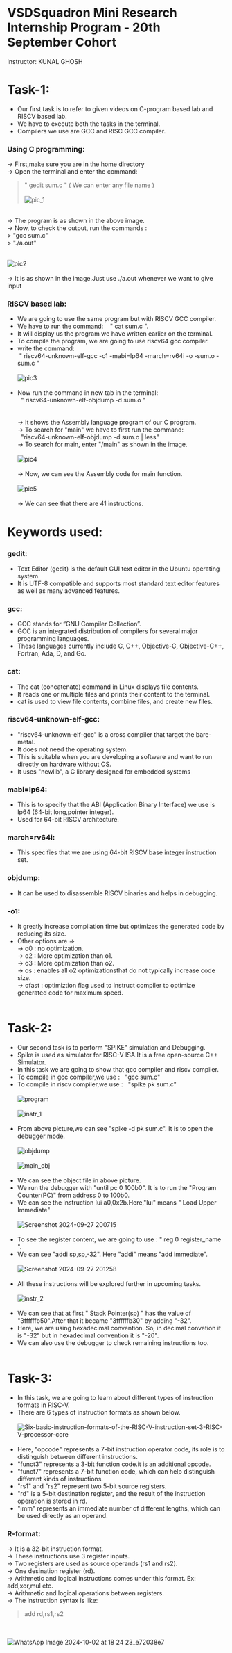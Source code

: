 # VSDSquadron Mini Research Internship Program - 20th September Cohort
Instructor: KUNAL GHOSH

# Task-1:
* Our first task is to refer to given videos on C-program based lab and RISCV based lab.<br />
* We have to execute both the tasks in the terminal.<br/>
* Compilers we use are GCC and RISC GCC compiler.<br/>
### Using C programming:
-> First,make sure you are in the home directory<br/>
-> Open the terminal and enter the command:  &ensp;<br/>
> " gedit sum.c "
( We can enter any file name )<br/><br/>
![pic_1](https://github.com/user-attachments/assets/c89256d2-147c-49ad-9f4b-ba211215fa10)<br/>
<br/>
-> The program is as shown in the above image.<br/>
-> Now, to check the output, run the commands :<br/>
> "gcc sum.c" <br/>
> "./a.out" <br/><br/>

![pic2](https://github.com/user-attachments/assets/65261cb9-e209-4626-8ee7-c092b13d9f61)<br/>
<br/>
-> It is as shown in the image.Just use ./a.out whenever we want to give input 

### RISCV based lab:
* We are going to use the same program but with RISCV GCC compiler.<br/>
* We have to run the command: &nbsp;&nbsp; " cat sum.c ".<br/>
* It will display us the program  we have written earlier on the terminal.<br/>
* To compile the program, we are going to use riscv64 gcc compiler.<br/>
* write the command:<br/>
&nbsp;" riscv64-unknown-elf-gcc -o1 -mabi=lp64 -march=rv64i -o -sum.o -sum.c "<br/><br/>
![pic3](https://github.com/user-attachments/assets/4d8455a4-70fd-4f22-adfe-ba47102309d5)<br/><br/>
* Now run the command in new tab in the terminal:<br/>
&nbsp; " riscv64-unknown-elf-objdump -d sum.o " <br/><br/><br/>
-> It shows the Assembly language program of our C program.<br/> 
-> To search for "main"  we have to first run the command:<br/>
&nbsp; "riscv64-unknown-elf-objdump -d sum.o | less"<br/>
-> To search for main, enter "/main" as shown in the image.<br/><br/>
![pic4](https://github.com/user-attachments/assets/fb3f17b6-ee81-4322-b589-32e631f94faf)<br/><br/>
-> Now, we can see the Assembly code for main function.<br/><br/>
![pic5](https://github.com/user-attachments/assets/17f99a1f-d1cb-4b54-9411-d124704ae57f)<br/><br/>
-> We can see that there are 41 instructions.<br/>

# Keywords used:
### gedit:
* Text Editor (gedit) is the default GUI text editor in the Ubuntu operating system.<br/>
* It is UTF-8 compatible and supports most standard text editor features as well as many advanced features.<br/>
### gcc: 
* GCC stands for “GNU Compiler Collection”.
* GCC is an integrated distribution of compilers for several major programming languages.
* These languages currently include C, C++, Objective-C, Objective-C++, Fortran, Ada, D, and Go.

### cat:
* The cat (concatenate) command in Linux displays file contents.
* It reads one or multiple files and prints their content to the terminal.
* cat is used to view file contents, combine files, and create new files.

### riscv64-unknown-elf-gcc:
* "riscv64-unknown-elf-gcc" is a cross compiler that target the bare-metal.
* It does not need the operating system.
* This is suitable when you are developing a software and want to run directly on hardware without OS.
* It uses "newlib", a C library designed for embedded systems

### mabi=lp64:
* This is to specify that the ABI (Application Binary Interface) we use is lp64 (64-bit long,pointer integer).<br/>
* Used for 64-bit RISCV architecture.

### march=rv64i:
* This specifies that we are using 64-bit RISCV base integer instruction set.

### objdump:
* It can be used to disassemble RISCV binaries and helps in debugging.

### -o1:
* It greatly increase compilation time but optimizes the generated code by reducing its size.
* Other options are =><br/>
-> o0    : no optimization.<br/>
-> o2    : More optimization than o1.<br/>
-> o3    : More optimization than o2.<br/>
-> os    : enables all o2 optimizationsthat do not typically increase code size.<br/>
-> ofast : optimiztion flag used to instruct compiler to optimize generated code for maximum speed.<br/><br/>
# Task-2:
* Our second task is to perform "SPIKE" simulation and Debugging.<br/>
* Spike is used as simulator for RISC-V ISA.It is a free open-source C++ Simulator.<br/>
* In this task we are going to show that gcc compiler and riscv compiler.<br/>
* To compile in gcc compiler,we use : &nbsp; "gcc sum.c"<br/>
* To compile in riscv compiler,we use : &nbsp; "spike pk sum.c"<br/><br/>
![program](https://github.com/user-attachments/assets/b5985661-f6d9-4238-8fa8-b322e69b896d)<br/><br/>
![instr_1](https://github.com/user-attachments/assets/af2b889f-3415-46bf-a0a7-73ece2af066a)<br/><br/>
* From above picture,we can see "spike -d pk sum.c". It is to open the debugger mode.<br/><br/>
![objdump](https://github.com/user-attachments/assets/42fcf8da-447f-44d8-b42c-1d4ca5004a2e)<br/><br/>
![main_obj](https://github.com/user-attachments/assets/7fe44d5c-37d7-4643-be05-9ad530435f17)<br/><br/>
* We can see the object file in above picture.<br/>
* We run the debugger with "until pc 0 100b0". It is to run the "Program Counter(PC)" from address 0 to 100b0.<br/>
* We can see the instruction lui a0,0x2b.Here,"lui" means " Load Upper Immediate" <br/><br/>
![Screenshot 2024-09-27 200715](https://github.com/user-attachments/assets/efdba906-06ce-4736-b579-36c761b89465)<br/><br/>
* To see the register content, we are going to use : " reg 0 register_name ".<br/>
* We can see "addi sp,sp,-32". Here "addi" means "add immediate".<br/><br/>
![Screenshot 2024-09-27 201258](https://github.com/user-attachments/assets/4071a010-4a04-43fa-a443-0afb03e9929e)<br/><br/>
* All these instructions will be explored further in upcoming tasks.<br/><br/>
![instr_2](https://github.com/user-attachments/assets/de1a2b05-627e-46de-a575-0aabef2ec1f8)<br/><br/>
* We can see that at first " Stack Pointer(sp) "  has the value of "3ffffffb50".After that it became "3ffffffb30" by adding "-32".<br/>
* Here, we are using hexadecimal convention. So, in decimal convetion it is "-32" but in hexadecimal convention it is "-20".<br/>
* We can also use the debugger to check remaining instructions too. <br/><br/>
# Task-3:
* In this task, we are going to learn about different types of instruction formats in RISC-V.<br/>
* There are 6 types of instruction formats as shown below.
<br/><br/>
![Six-basic-instruction-formats-of-the-RISC-V-instruction-set-3-RISC-V-processor-core](https://github.com/user-attachments/assets/7b6acd2e-ed14-4232-8a45-71469c12544e)<br/><br/>
* Here, "opcode" represents a 7-bit instruction operator code, its role is to distinguish between different instructions.<br/>
* "funct3" represents a 3-bit function code.it is an additional opcode.<br/>
* "funct7" represents a 7-bit function code, which can help distinguish different kinds of instructions.<br/>
* "rs1" and "rs2" represent two 5-bit source registers.<br/>
* "rd" is a 5-bit destination register, and the result of the instruction operation is stored in rd.<br/>
* "imm" represents an immediate number of different lengths, which can be used directly as an operand. 
### R-format:
-> It is a 32-bit instruction format.<br/>
-> These instructions use 3 register inputs.<br/>
-> Two registers are used as source operands (rs1 and rs2).<br/>
-> One desination register (rd).<br/>
-> Arithmetic and logical instructions comes under this format. Ex: add,xor,mul etc.<br/>
-> Arithmetic and logical operations between registers.<br/>
-> The instruction syntax is like:<br/>
> add rd,rs1,rs2

<br/><br/>
![WhatsApp Image 2024-10-02 at 18 24 23_e72038e7](https://github.com/user-attachments/assets/3fa268fe-4801-40fe-a93c-1f8519b46bcf)









